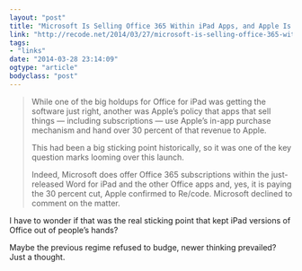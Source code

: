 ```yaml
---
layout: "post"
title: "Microsoft Is Selling Office 365 Within iPad Apps, and Apple Is Getting Its 30 Percent Cut"
link: "http://recode.net/2014/03/27/microsoft-is-selling-office-365-within-ipad-apps-and-apple-is-getting-its-30-percent-cut/"
tags: 
- "links"
date: "2014-03-28 23:14:09"
ogtype: "article"
bodyclass: "post"
---
```


> While one of the big holdups for Office for iPad was getting the software just right, another was Apple’s policy that apps that sell things — including subscriptions — use Apple’s in-app purchase mechanism and hand over 30 percent of that revenue to Apple.
> 
> This had been a big sticking point historically, so it was one of the key question marks looming over this launch.
> 
> Indeed, Microsoft does offer Office 365 subscriptions within the just-released Word for iPad and the other Office apps and, yes, it is paying the 30 percent cut, Apple confirmed to Re/code. Microsoft declined to comment on the matter.

I have to wonder if that was the real sticking point that kept iPad versions of Office out of people’s hands?

Maybe the previous regime refused to budge, newer thinking prevailed? Just a thought.